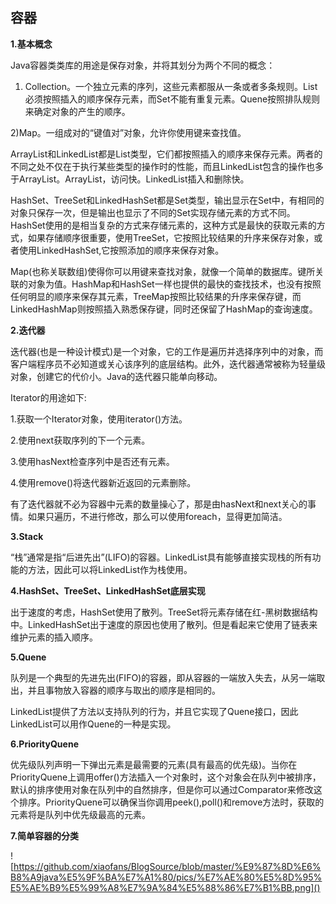 ## **容器**

**1.基本概念**

Java容器类类库的用途是保存对象，并将其划分为两个不同的概念：

1) Collection。一个独立元素的序列，这些元素都服从一条或者多条规则。List必须按照插入的顺序保存元素，而Set不能有重复元素。Quene按照排队规则来确定对象的产生的顺序。

2)Map。一组成对的“键值对”对象，允许你使用键来查找值。



ArrayList和LinkedList都是List类型，它们都按照插入的顺序来保存元素。两者的不同之处不仅在于执行某些类型的操作时的性能，而且LinkedList包含的操作也多于ArrayList。ArrayList，访问快。LinkedList插入和删除快。

HashSet、TreeSet和LinkedHashSet都是Set类型，输出显示在Set中，有相同的对象只保存一次，但是输出也显示了不同的Set实现存储元素的方式不同。HashSet使用的是相当复杂的方式来存储元素的，这种方式是最快的获取元素的方式，如果存储顺序很重要，使用TreeSet，它按照比较结果的升序来保存对象，或者使用LinkedHashSet,它按照添加的顺序来保存对象。

Map(也称关联数组)使得你可以用键来查找对象，就像一个简单的数据库。键所关联的对象为值。HashMap和HashSet一样也提供的最快的查找技术，也没有按照任何明显的顺序来保存其元素，TreeMap按照比较结果的升序来保存键，而LinkedHashMap则按照插入熟悉保存键，同时还保留了HashMap的查询速度。

**2.迭代器**

迭代器(也是一种设计模式)是一个对象，它的工作是遍历并选择序列中的对象，而客户端程序员不必知道或关心该序列的底层结构。此外，迭代器通常被称为轻量级对象，创建它的代价小。Java的迭代器只能单向移动。

Iterator的用途如下:

1.获取一个Iterator对象，使用iterator()方法。

2.使用next获取序列的下一个元素。

3.使用hasNext检查序列中是否还有元素。

4.使用remove()将迭代器新近返回的元素删除。

有了迭代器就不必为容器中元素的数量操心了，那是由hasNext和next关心的事情。如果只遍历，不进行修改，那么可以使用foreach，显得更加简洁。

**3.Stack**

“栈”通常是指“后进先出”(LIFO)的容器。LinkedList具有能够直接实现栈的所有功能的方法，因此可以将LinkedList作为栈使用。

**4.HashSet、TreeSet、LinkedHashSet底层实现**

出于速度的考虑，HashSet使用了散列。TreeSet将元素存储在红-黑树数据结构中。LinkedHashSet出于速度的原因也使用了散列。但是看起来它使用了链表来维护元素的插入顺序。

**5.Quene**

队列是一个典型的先进先出(FIFO)的容器，即从容器的一端放入失去，从另一端取出，并且事物放入容器的顺序与取出的顺序是相同的。

LinkedList提供了方法以支持队列的行为，并且它实现了Quene接口，因此LinkedList可以用作Quene的一种是实现。

**6.PriorityQuene**

优先级队列声明一下弹出元素是最需要的元素(具有最高的优先级)。当你在PriorityQuene上调用offer()方法插入一个对象时，这个对象会在队列中被排序，默认的排序使用对象在队列中的自然排序，但是你可以通过Comparator来修改这个排序。PriorityQuene可以确保当你调用peek(),poll()和remove方法时，获取的元素将是队列中优先级最高的元素。

**7.简单容器的分类**

![https://github.com/xiaofans/BlogSource/blob/master/%E9%87%8D%E6%B8%A9java%E5%9F%BA%E7%A1%80/pics/%E7%AE%80%E5%8D%95%E5%AE%B9%E5%99%A8%E7%9A%84%E5%88%86%E7%B1%BB.png]()

